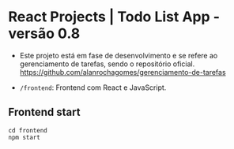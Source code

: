# React Projects | Todo List App - versão 0.8

- Este projeto está em fase de desenvolvimento e se refere ao gerenciamento de tarefas, sendo o repositório oficial.
https://github.com/alanrochagomes/gerenciamento-de-tarefas

- `/frontend`: Frontend com React e JavaScript.

## Frontend start

```
cd frontend
npm start
```

